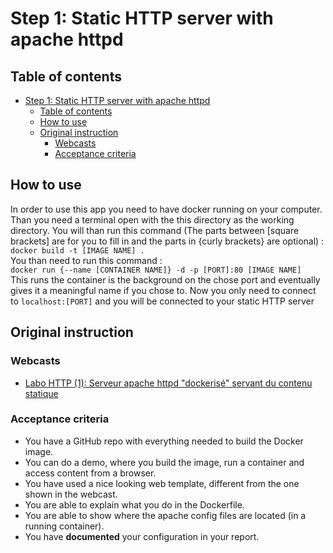 # Step 1: Static HTTP server with apache httpd

## Table of contents

- [Step 1: Static HTTP server with apache httpd](#step-1-static-http-server-with-apache-httpd)
  - [Table of contents](#table-of-contents)
  - [How to use](#how-to-use)
  - [Original instruction](#original-instruction)
    - [Webcasts](#webcasts)
    - [Acceptance criteria](#acceptance-criteria)

## How to use

In order to use this app you need to have docker running on your computer. Than you need a terminal open with the this directory as the working directory. You will than run this command (The parts between \[square brackets\] are for you to fill in and the parts in {curly brackets} are optional) :  
`docker build -t [IMAGE NAME] .`  
You than need to run this command :  
`docker run {--name [CONTAINER NAME]} -d -p [PORT]:80 [IMAGE NAME]`  
This runs the container is the background on the chose port and eventually gives it a meaningful name if you chose to. Now you only need to connect to `localhost:[PORT]` and you will be connected to your static HTTP server

## Original instruction

### Webcasts

- [Labo HTTP (1): Serveur apache httpd "dockerisé" servant du contenu statique](https://www.youtube.com/watch?v=XFO4OmcfI3U)

### Acceptance criteria

- You have a GitHub repo with everything needed to build the Docker image.
- You can do a demo, where you build the image, run a container and access content from a browser.
- You have used a nice looking web template, different from the one shown in the webcast.
- You are able to explain what you do in the Dockerfile.
- You are able to show where the apache config files are located (in a running container).
- You have **documented** your configuration in your report.
